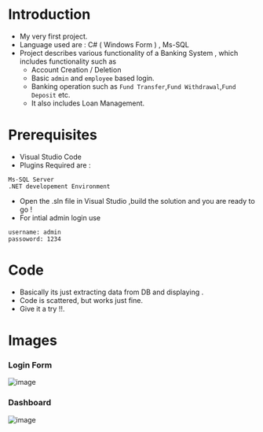 # Introduction
- My very first project. 
- Language used are : C# ( Windows Form ) , Ms-SQL 
- Project describes various functionality of a Banking System , which includes functionality such as 
  - Account Creation / Deletion
  - Basic  `admin` and `employee`  based login.
  - Banking operation such as `Fund Transfer`,`Fund Withdrawal`,`Fund Deposit` etc. 
  - It also includes Loan Management.  

# Prerequisites
- Visual Studio Code
- Plugins Required are : 
```
Ms-SQL Server
.NET developement Environment
```
- Open the .sln file in Visual Studio ,build the solution and you are ready to go !
- For intial admin login use
```
username: admin
passoword: 1234
```
# Code 
-  Basically its just extracting data from DB and displaying .
-  Code is scattered, but works just fine. 
-  Give it a try !!.

# Images
### Login Form
![image](https://raw.githubusercontent.com/navnit75/Bank-Mgmt-Sys/main/images/01_login_form.png)

### Dashboard
![image](https://raw.githubusercontent.com/navnit75/Bank-Mgmt-Sys/main/images/02_starting_dashboard.png)
